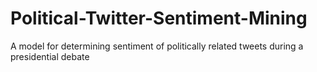# Political-Twitter-Sentiment-Mining
A model for determining sentiment of politically related tweets during a presidential debate
